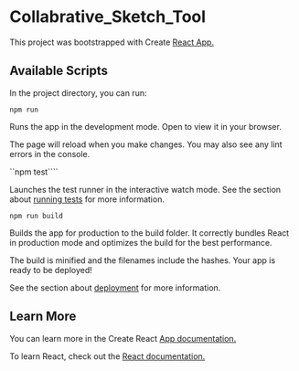 # Collabrative_Sketch_Tool

This project was bootstrapped with Create [React App.](https://github.com/facebook/create-react-app)

## Available Scripts
In the project directory, you can run:

``npm run``

Runs the app in the development mode.
Open [](http://localhost:3000) to view it in your browser.

The page will reload when you make changes. 
You may also see any lint errors in the console.

``npm test````

Launches the test runner in the interactive watch mode.
See the section about [running tests](https://facebook.github.io/create-react-app/docs/running-tests) for more information.

``npm run build``

Builds the app for production to the build folder.
It correctly bundles React in production mode and optimizes the build for the best performance.

The build is minified and the filenames include the hashes.
Your app is ready to be deployed!

See the section about [deployment](https://facebook.github.io/create-react-app/docs/deployment) for more information.

## Learn More
You can learn more in the Create React [App documentation.](https://create-react-app.dev/docs/getting-started/)

To learn React, check out the [React documentation.](https://reactjs.org/)
